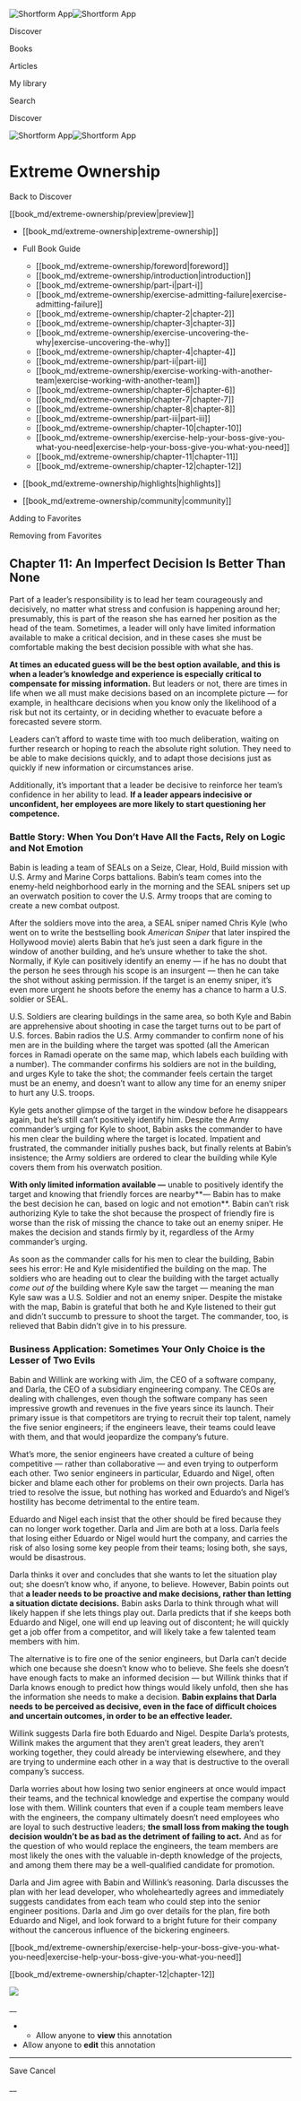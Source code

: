 ![Shortform App](/img/logo.36a2399e.svg)![Shortform App](/img/logo-dark.70c1b072.svg)

Discover

Books

Articles

My library

Search

Discover

![Shortform App](/img/logo.36a2399e.svg)![Shortform App](/img/logo-dark.70c1b072.svg)

# Extreme Ownership

Back to Discover

[[book_md/extreme-ownership/preview|preview]]

  * [[book_md/extreme-ownership|extreme-ownership]]
  * Full Book Guide

    * [[book_md/extreme-ownership/foreword|foreword]]
    * [[book_md/extreme-ownership/introduction|introduction]]
    * [[book_md/extreme-ownership/part-i|part-i]]
    * [[book_md/extreme-ownership/exercise-admitting-failure|exercise-admitting-failure]]
    * [[book_md/extreme-ownership/chapter-2|chapter-2]]
    * [[book_md/extreme-ownership/chapter-3|chapter-3]]
    * [[book_md/extreme-ownership/exercise-uncovering-the-why|exercise-uncovering-the-why]]
    * [[book_md/extreme-ownership/chapter-4|chapter-4]]
    * [[book_md/extreme-ownership/part-ii|part-ii]]
    * [[book_md/extreme-ownership/exercise-working-with-another-team|exercise-working-with-another-team]]
    * [[book_md/extreme-ownership/chapter-6|chapter-6]]
    * [[book_md/extreme-ownership/chapter-7|chapter-7]]
    * [[book_md/extreme-ownership/chapter-8|chapter-8]]
    * [[book_md/extreme-ownership/part-iii|part-iii]]
    * [[book_md/extreme-ownership/chapter-10|chapter-10]]
    * [[book_md/extreme-ownership/exercise-help-your-boss-give-you-what-you-need|exercise-help-your-boss-give-you-what-you-need]]
    * [[book_md/extreme-ownership/chapter-11|chapter-11]]
    * [[book_md/extreme-ownership/chapter-12|chapter-12]]
  * [[book_md/extreme-ownership/highlights|highlights]]
  * [[book_md/extreme-ownership/community|community]]



Adding to Favorites 

Removing from Favorites 

## Chapter 11: An Imperfect Decision Is Better Than None

Part of a leader’s responsibility is to lead her team courageously and decisively, no matter what stress and confusion is happening around her; presumably, this is part of the reason she has earned her position as the head of the team. Sometimes, a leader will only have limited information available to make a critical decision, and in these cases she must be comfortable making the best decision possible with what she has.

**At times an educated guess will be the best option available, and this is when a leader’s knowledge and experience is especially critical to compensate for missing information.** But leaders or not, there are times in life when we all must make decisions based on an incomplete picture — for example, in healthcare decisions when you know only the likelihood of a risk but not its certainty, or in deciding whether to evacuate before a forecasted severe storm.

Leaders can’t afford to waste time with too much deliberation, waiting on further research or hoping to reach the absolute right solution. They need to be able to make decisions quickly, and to adapt those decisions just as quickly if new information or circumstances arise.

Additionally, it’s important that a leader be decisive to reinforce her team’s confidence in her ability to lead. **If a leader appears indecisive or unconfident, her employees are more likely to start questioning her competence.**

### Battle Story: When You Don’t Have All the Facts, Rely on Logic and Not Emotion

Babin is leading a team of SEALs on a Seize, Clear, Hold, Build mission with U.S. Army and Marine Corps battalions. Babin’s team comes into the enemy-held neighborhood early in the morning and the SEAL snipers set up an overwatch position to cover the U.S. Army troops that are coming to create a new combat outpost.

After the soldiers move into the area, a SEAL sniper named Chris Kyle (who went on to write the bestselling book _American Sniper_ that later inspired the Hollywood movie) alerts Babin that he’s just seen a dark figure in the window of another building, and he’s unsure whether to take the shot. Normally, if Kyle can positively identify an enemy — if he has no doubt that the person he sees through his scope is an insurgent — then he can take the shot without asking permission. If the target is an enemy sniper, it’s even more urgent he shoots before the enemy has a chance to harm a U.S. soldier or SEAL.

U.S. Soldiers are clearing buildings in the same area, so both Kyle and Babin are apprehensive about shooting in case the target turns out to be part of U.S. forces. Babin radios the U.S. Army commander to confirm none of his men are in the building where the target was spotted (all the American forces in Ramadi operate on the same map, which labels each building with a number). The commander confirms his soldiers are not in the building, and urges Kyle to take the shot; the commander feels certain the target must be an enemy, and doesn’t want to allow any time for an enemy sniper to hurt any U.S. troops.

Kyle gets another glimpse of the target in the window before he disappears again, but he’s still can’t positively identify him. Despite the Army commander’s urging for Kyle to shoot, Babin asks the commander to have his men clear the building where the target is located. Impatient and frustrated, the commander initially pushes back, but finally relents at Babin’s insistence; the Army soldiers are ordered to clear the building while Kyle covers them from his overwatch position.

**With only limited information available —** unable to positively identify the target and knowing that friendly forces are nearby**— Babin has to make the best decision he can, based on logic and not emotion**. Babin can’t risk authorizing Kyle to take the shot because the prospect of friendly fire is worse than the risk of missing the chance to take out an enemy sniper. He makes the decision and stands firmly by it, regardless of the Army commander’s urging.

As soon as the commander calls for his men to clear the building, Babin sees his error: He and Kyle misidentified the building on the map. The soldiers who are heading out to clear the building with the target actually _come out of_ the building where Kyle saw the target — meaning the man Kyle saw was a U.S. Soldier and not an enemy sniper. Despite the mistake with the map, Babin is grateful that both he and Kyle listened to their gut and didn’t succumb to pressure to shoot the target. The commander, too, is relieved that Babin didn’t give in to his pressure.

### Business Application: Sometimes Your Only Choice is the Lesser of Two Evils

Babin and Willink are working with Jim, the CEO of a software company, and Darla, the CEO of a subsidiary engineering company. The CEOs are dealing with challenges, even though the software company has seen impressive growth and revenues in the five years since its launch. Their primary issue is that competitors are trying to recruit their top talent, namely the five senior engineers; if the engineers leave, their teams could leave with them, and that would jeopardize the company’s future.

What’s more, the senior engineers have created a culture of being competitive — rather than collaborative — and even trying to outperform each other. Two senior engineers in particular, Eduardo and Nigel, often bicker and blame each other for problems on their own projects. Darla has tried to resolve the issue, but nothing has worked and Eduardo’s and Nigel’s hostility has become detrimental to the entire team.

Eduardo and Nigel each insist that the other should be fired because they can no longer work together. Darla and Jim are both at a loss. Darla feels that losing either Eduardo or Nigel would hurt the company, and carries the risk of also losing some key people from their teams; losing both, she says, would be disastrous.

Darla thinks it over and concludes that she wants to let the situation play out; she doesn’t know who, if anyone, to believe. However, Babin points out that **a leader needs to be proactive and make decisions, rather than letting a situation dictate decisions.** Babin asks Darla to think through what will likely happen if she lets things play out. Darla predicts that if she keeps both Eduardo and Nigel, one will end up leaving out of discontent; he will quickly get a job offer from a competitor, and will likely take a few talented team members with him.

The alternative is to fire one of the senior engineers, but Darla can’t decide which one because she doesn’t know who to believe. She feels she doesn’t have enough facts to make an informed decision — but Willink thinks that if Darla knows enough to predict how things would likely unfold, then she has the information she needs to make a decision. **Babin explains that Darla needs to be perceived as decisive, even in the face of difficult choices and uncertain outcomes, in order to be an effective leader.**

Willink suggests Darla fire both Eduardo and Nigel. Despite Darla’s protests, Willink makes the argument that they aren’t great leaders, they aren’t working together, they could already be interviewing elsewhere, and they are trying to undermine each other in a way that is destructive to the overall company’s success.

Darla worries about how losing two senior engineers at once would impact their teams, and the technical knowledge and expertise the company would lose with them. Willink counters that even if a couple team members leave with the engineers, the company ultimately doesn’t need employees who are loyal to such destructive leaders; **the small loss from making the tough decision wouldn’t be as bad as the detriment of failing to act.** And as for the question of who would replace the engineers, the team members are most likely the ones with the valuable in-depth knowledge of the projects, and among them there may be a well-qualified candidate for promotion.

Darla and Jim agree with Babin and Willink’s reasoning. Darla discusses the plan with her lead developer, who wholeheartedly agrees and immediately suggests candidates from each team who could step into the senior engineer positions. Darla and Jim go over details for the plan, fire both Eduardo and Nigel, and look forward to a bright future for their company without the cancerous influence of the bickering engineers.

[[book_md/extreme-ownership/exercise-help-your-boss-give-you-what-you-need|exercise-help-your-boss-give-you-what-you-need]]

[[book_md/extreme-ownership/chapter-12|chapter-12]]

![](https://bat.bing.com/action/0?ti=56018282&Ver=2&mid=05a8c2c8-933e-43b4-8694-c2e29b3e29ca&sid=49fff5b0636c11eeb9c611038afc8668&vid=4a005010636c11ee80c703d4c4a7acd5&vids=0&msclkid=N&pi=0&lg=en-US&sw=800&sh=600&sc=24&nwd=1&tl=Shortform%20%7C%20Book&p=https%3A%2F%2Fwww.shortform.com%2Fapp%2Fbook%2Fextreme-ownership%2Fchapter-11&r=&lt=338&evt=pageLoad&sv=1&rn=722931)

__

  *   * Allow anyone to **view** this annotation
  * Allow anyone to **edit** this annotation



* * *

Save Cancel

__



